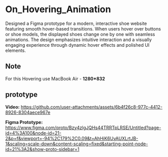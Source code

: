 # On_Hovering_Animation
  Designed a Figma prototype for a modern, interactive shoe website featuring smooth hover-based transitions. When users hover over buttons or shoe models, the displayed shoes change one by one with seamless animations. The design emphasizes intuitive interaction and a visually engaging experience through dynamic hover effects and polished UI elements.

## Note
  For this Hovering use MacBook Air - **1280*832**

## prototype 

**Video:** https://github.com/user-attachments/assets/6b4f26c8-977c-4412-8926-8304aece967e

**Figma Prototype:** https://www.figma.com/proto/Bzy4zlgJQHs44TRRTpLRSE/Untitled?page-id=4%3A100&node-id=21-2&p=f&viewport=-94%2C179%2C0.09&t=AhHiK6UvAUXLrtJB-1&scaling=scale-down&content-scaling=fixed&starting-point-node-id=21%3A2&show-proto-sidebar=1

